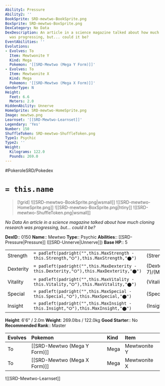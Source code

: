 ```yaml
---
Ability1: Pressure
Ability2: ''
BookSprite: SRD-mewtwo-BookSprite.png
BoxSprite: SRD-mewtwo-BoxSprite.png
DexCategory: No Data
DexDescription: An article in a science magazine talked about how much cloning research
  was progressing, but... could it be?
EventAbilities: ''
Evolutions:
- Evolves: To
  Item: Mewtwonite Y
  Kind: Mega
  Pokemon: '[[SRD-Mewtwo (Mega Y Form)]]'
- Evolves: To
  Item: Mewtwonite X
  Kind: Mega
  Pokemon: '[[SRD-Mewtwo (Mega X Form)]]'
GenderType: N
Height:
  Feet: 6.6
  Meters: 2.0
HiddenAbility: Unnerve
HomeSprite: SRD-mewtwo-HomeSprite.png
Image: mewtwo.png
Learnset: '[[SRD-Mewtwo-Learnset]]'
Legendary: 'Yes'
Number: 150
ShuffleToken: SRD-mewtwo-ShuffleToken.png
Type1: Psychic
Type2: ''
Weight:
  Kilograms: 122.0
  Pounds: 269.0
---
```


#PokeroleSRD/Pokedex

# `= this.name`

> [!grid]
> ![[SRD-mewtwo-BookSprite.png|wsmall]]
> ![[SRD-mewtwo-HomeSprite.png]]
> ![[SRD-mewtwo-BoxSprite.png|htiny]]
> ![[SRD-mewtwo-ShuffleToken.png|wsmall]]


*No Data*
*An article in a science magazine talked about how much cloning research was progressing, but... could it be?*

**DexID**:: 0150
**Name**:: Mewtwo
**Type**:: Psychic
**Abilities**:: [[SRD-Pressure|Pressure]] ([[SRD-Unnerve|Unnerve]])
**Base HP**:: 5

|           |                                                                                        |                                          |
| --------- | -------------------------------------------------------------------------------------- | ---------------------------------------- |
| Strength  | `= padleft(padright("",this.MaxStrength - this.Strength,"⭘"),this.MaxStrength,"⬤")`    | (Strength::6)/(MaxStrength::6)   |
| Dexterity | `= padleft(padright("",this.MaxDexterity - this.Dexterity,"⭘"),this.MaxDexterity,"⬤")` | (Dexterity:: 7)/(MaxDexterity::7) |
| Vitality  | `= padleft(padright("",this.MaxVitality - this.Vitality,"⭘"),this.MaxVitality,"⬤")`    | (Vitality::5)/(MaxVitality::5)   |
| Special   | `= padleft(padright("",this.MaxSpecial - this.Special,"⭘"),this.MaxSpecial,"⬤")`       | (Special::8)/(MaxSpecial::8)     |
| Insight   | `= padleft(padright("",this.MaxInsight - this.Insight,"⭘"),this.MaxInsight,"⬤")`       | (Insight::5)/(MaxInsight::5)     |

**Height**: 6'6" / 2.0m
**Weight**: 269.0lbs / 122.0kg
**Good Starter**:: No
**Recommended Rank**:: Master

| Evolves   | Pokemon                      | Kind   | Item         |
|:----------|:-----------------------------|:-------|:-------------|
| To        | [[SRD-Mewtwo (Mega Y Form)]] | Mega   | Mewtwonite Y |
| To        | [[SRD-Mewtwo (Mega X Form)]] | Mega   | Mewtwonite X |

![[SRD-Mewtwo-Learnset]]